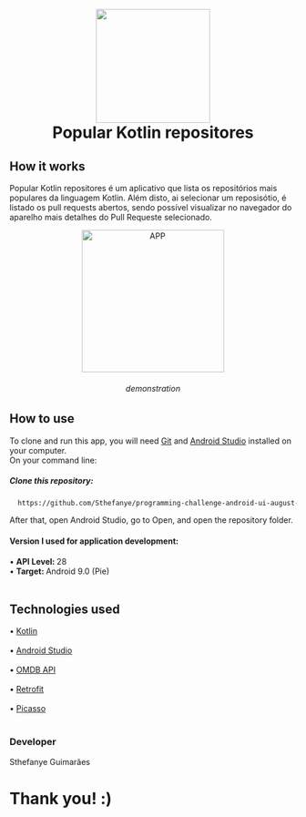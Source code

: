 <h1 align = "center">
  <br>
  <a href="http://www.amitmerchant.com/electron-markdownify"> <img src = https://github.com/Sthefanye/com.example.AndroidRepo/main/app/src/main/res/mipmap-xxxhdpi/ic_launcher.png?raw=true "alt =" Popular Kotlin repositores "width =" 200 "> </a>
  <br>
  Popular Kotlin repositores
  <br>
    </h1>

<h2> How it works </h2>
<p> Popular Kotlin repositores é um aplicativo que lista os repositórios mais populares da linguagem Kotlin. Além disto, ai selecionar um reposisótio, é listado os pull requests abertos, sendo possível visualizar no navegador do aparelho mais detalhes do Pull Requeste selecionado. </p>
    <p align="center">
      <img src="https://github.com/Sthefanye/programming-challenge-android-ui-august-2021/blob/main/gif.gif?raw=true" alt="APP"  width="250" />
    <h6 align="center">demonstration</h6>
    </p>
<h2> How to use </h2></p>
    
To clone and run this app, you will need <a href="https://github.com/">Git</a> and <a href="https://developer.android.com/studio">Android Studio</a> installed on your computer. 
    <br>On your command line:
    <h5>Clone this repository: </h5>
```markdown
  https://github.com/Sthefanye/programming-challenge-android-ui-august-2021.git
  ```
After that, open Android Studio, go to Open, and open the repository folder.

<h4> Version I used for application development: </h4>
    • <strong> API Level: </strong> 28 <br>
    • <strong> Target: </strong> Android 9.0 (Pie)
    <br>
    <br>
    
<h2> Technologies used </h2>
    
  <div style="display: inline_block"> 
   • <a href="https://kotlinlang.org/">  Kotlin </a> 
<br/>
<br>
  <div style="display: inline_block"> 
 • <a href="https://developer.android.com/studio/intro?hl=pt-br"> Android Studio </a> 
    <br>
<br>
  <div style="display: inline_block"> 
   • <a href="http://www.omdbapi.com/"> OMDB API </a>
   </div>
<br>
  <div style="display: inline_block"> 
   • <a href="https://square.github.io/retrofit/"> Retrofit </a> 
   </div>
<br>
     <div style="display: inline_block"> 
   • <a href="https://square.github.io/picasso/"> Picasso </a>
   </div>
<br>
    
<h3> Developer </h3>
<p> Sthefanye Guimarães </p>

<h1> Thank you! :) </h1>
